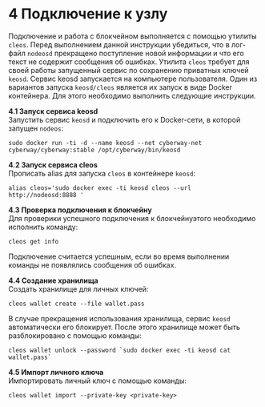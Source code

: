 # 4 Подключение к узлу
Подключение и работа с блокчейном выполняется с помощью утилиты `cleos`. Перед выполнением данной инструкции убедиться, что в лог-файл `nodeosd` прекращено поступление новой информации и что его текст не содержит сообщения об ошибках. Утилита `cleos` требует для своей работы запущенный сервис по сохранению приватных ключей `keosd`. Сервис keosd запускается на компьютере пользователя. Один из вариантов запуска `keosd/cleos` является их запуск в виде Docker контейнера. Для этого необходимо выполнить следующие инструкции.  

**4.1 Запуск сервиса keosd**  
Запустить сервис `keosd` и подключить его к Docker-сети, в которой запущен `nodeos`:
```
sudo docker run -ti -d --name keosd --net cyberway-net cyberway/cyberway:stable /opt/cyberway/bin/keosd
```

**4.2 Запуск сервиса cleos**  
Прописать alias для запуска `cleos` в контейнере `keosd`:
```
alias cleos='sudo docker exec -ti keosd cleos --url http://nodeosd:8888 '
``` 

**4.3 Проверка подключения к блокчейну**  
Для проверики успешного подключения к блокчейнуэтого необходимо исполнить команду:
```
cleos get info
```
Подключение считается успешным, если во время выполнении команды не появлялись сообщения об ошибках.  
 
**4.4 Создание хранилища**  
Создать хранилище для личных ключей:
```
cleos wallet create --file wallet.pass
```
В случае прекращения использования хранилища, сервис `keosd` автоматически его блокирует. После этого хранилище может быть разблокировано с помощью команды:
```
cleos wallet unlock --password `sudo docker exec -ti keosd cat wallet.pass`
```

**4.5 Импорт личного ключа**  
Импортировать личный ключ с помощью команды:
```
cleos wallet import --private-key <private-key>
```

